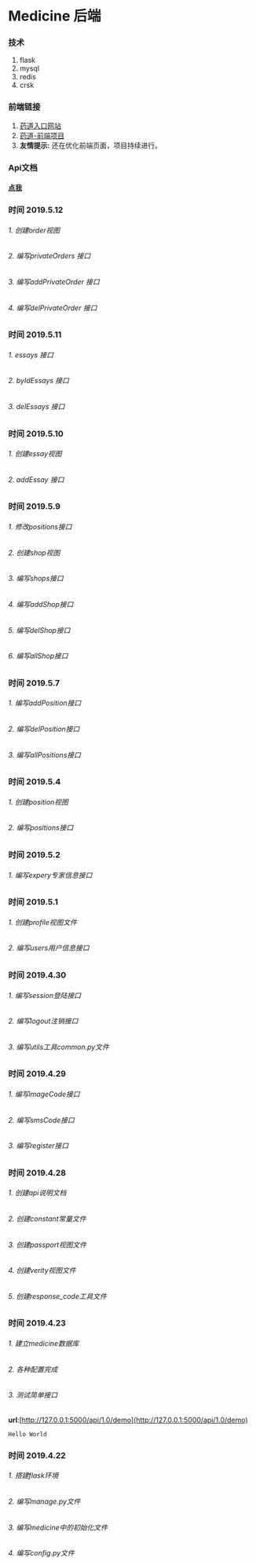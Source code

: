 # Medicine 后端
### 技术

1. flask
2. mysql
3. redis
4. crsk

### 前端链接

1. [药道入口网站](http://dreamcat.ink)
2. [药道-前端项目](https://github.com/qmh1234567/yangdao)
3. **友情提示:** 还在优化前端页面，项目持续进行。


### Api文档

#### [点我](./API.md)


### 时间 2019.5.12
###### 1. 创建order视图
###### 2. 编写privateOrders 接口
###### 3. 编写addPrivateOrder 接口
###### 4. 编写delPrivateOrder 接口


### 时间 2019.5.11
###### 1. essays 接口
###### 2. byIdEssays 接口
###### 3. delEssays 接口

### 时间 2019.5.10
###### 1. 创建essay视图
###### 2. addEssay 接口


### 时间 2019.5.9
###### 1. 修改positions接口
###### 2. 创建shop视图
###### 3. 编写shops接口
###### 4. 编写addShop接口
###### 5. 编写delShop接口
###### 6. 编写allShop接口



### 时间 2019.5.7
###### 1. 编写addPosition接口
###### 2. 编写delPosition接口
###### 3. 编写allPositions接口

### 时间 2019.5.4
###### 1. 创建position视图
###### 2. 编写positions接口


### 时间 2019.5.2
###### 1. 编写expery专家信息接口


### 时间 2019.5.1
###### 1. 创建profile视图文件
###### 2. 编写users用户信息接口


### 时间 2019.4.30
###### 1. 编写session登陆接口
###### 2. 编写logout注销接口
###### 3. 编写utils工具common.py文件

### 时间 2019.4.29
###### 1. 编写imageCode接口
###### 2. 编写smsCode接口
###### 3. 编写register接口


### 时间 2019.4.28
###### 1. 创建api说明文档
###### 2. 创建constant常量文件
###### 3. 创建passport视图文件
###### 4. 创建verity视图文件
###### 5. 创建response_code工具文件

### 时间 2019.4.23 
###### 1. 建立medicine数据库
###### 2. 各种配置完成
###### 3. 测试简单接口
**url**:[http://127.0.0.1:5000/api/1.0/demo](http://127.0.0.1:5000/api/1.0/demo)
```
Hello World
```

### 时间 2019.4.22
###### 1. 搭建flask环境
###### 2. 编写manage.py文件
###### 3. 编写medicine中的初始化文件
###### 4. 编写config.py文件
